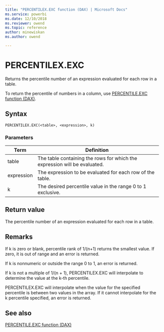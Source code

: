 ```yaml
---
title: "PERCENTILEX.EXC function (DAX) | Microsoft Docs"
ms.service: powerbi 
ms.date: 12/10/2018
ms.reviewer: owend
ms.topic: reference
author: minewiskan
ms.author: owend

---
```

# PERCENTILEX.EXC
  
Returns the percentile number of an expression evaluated for each row in a table.  
  
To return the percentile of numbers in a column, use [PERCENTILE.EXC function &#40;DAX&#41;](percentile-exc-function-dax.md).  
  
## Syntax  
  
```dax
PERCENTILEX.EXC(<table>, <expression>, k)  
```
  
### Parameters  
  
|Term|Definition|  
|--------|--------------|  
|table|The table containing the rows for which the expression will be evaluated.|  
|expression|The expression to be evaluated for each row of the table.|  
|k|The desired percentile value in the range 0 to 1 exclusive.|  
  
## Return value  
The percentile number of an expression evaluated for each row in a table.  
  
## Remarks  
If k is zero or blank, percentile rank of 1/(n+1) returns the smallest value. If zero, it is out of range and an error is returned.  
  
If k is nonnumeric or outside the range 0 to 1, an error is returned.  
  
If k is not a multiple of 1/(n + 1), PERCENTILEX.EXC will interpolate to determine the value at the k-th percentile.  
  
PERCENTILEX.EXC will interpolate when the value for the specified percentile is between two values in the array. If it cannot interpolate for the k percentile specified, an error is returned.  
  
## See also  
[PERCENTILE.EXC function &#40;DAX&#41;](percentile-exc-function-dax.md)  
  
